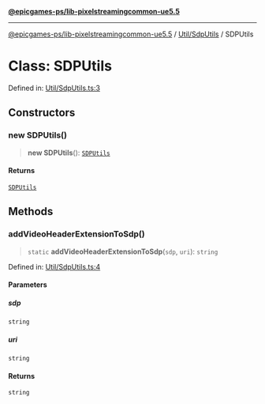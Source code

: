 [**@epicgames-ps/lib-pixelstreamingcommon-ue5.5**](../../../README.md)

***

[@epicgames-ps/lib-pixelstreamingcommon-ue5.5](../../../README.md) / [Util/SdpUtils](../README.md) / SDPUtils

# Class: SDPUtils

Defined in: [Util/SdpUtils.ts:3](https://github.com/mcottontensor/PixelStreamingInfrastructure/blob/5fb85fd65be1623aae0ff7d1b463a27836d35a34/Common/src/Util/SdpUtils.ts#L3)

## Constructors

### new SDPUtils()

> **new SDPUtils**(): [`SDPUtils`](SDPUtils.md)

#### Returns

[`SDPUtils`](SDPUtils.md)

## Methods

### addVideoHeaderExtensionToSdp()

> `static` **addVideoHeaderExtensionToSdp**(`sdp`, `uri`): `string`

Defined in: [Util/SdpUtils.ts:4](https://github.com/mcottontensor/PixelStreamingInfrastructure/blob/5fb85fd65be1623aae0ff7d1b463a27836d35a34/Common/src/Util/SdpUtils.ts#L4)

#### Parameters

##### sdp

`string`

##### uri

`string`

#### Returns

`string`
